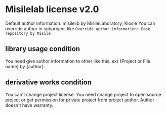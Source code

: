 # Misilelab license v2.0

Default author information: misilelib by MisileLaboratory, Klosie
You can override author in subproject like `Override author information: Base repository by Misile`

## library usage condition

You need give author information to other like this. ex) {Project or File name} by {author}.

## derivative works condition

You can't change project license.
You need change project to open source project or get permission for private project from project author.
Author doesn't have warranty.
